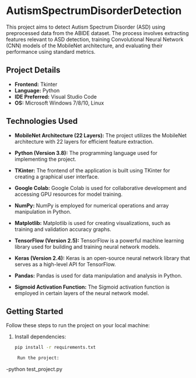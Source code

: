 # AutismSpectrumDisorderDetection

This project aims to detect Autism Spectrum Disorder (ASD) using preprocessed data from the ABIDE dataset. The process involves extracting features relevant to ASD detection, training Convolutional Neural Network (CNN) models of the MobileNet architecture, and evaluating their performance using standard metrics.

## Project Details

- **Frontend:** Tkinter
- **Language:** Python
- **IDE Preferred:** Visual Studio Code
- **OS:** Microsoft Windows 7/8/10, Linux

## Technologies Used

- **MobileNet Architecture (22 Layers):** The project utilizes the MobileNet architecture with 22 layers for efficient feature extraction.

- **Python (Version 3.8):** The programming language used for implementing the project.

- **TKinter:** The frontend of the application is built using TKinter for creating a graphical user interface.

- **Google Colab:** Google Colab is used for collaborative development and accessing GPU resources for model training.

- **NumPy:** NumPy is employed for numerical operations and array manipulation in Python.

- **Matplotlib:** Matplotlib is used for creating visualizations, such as training and validation accuracy graphs.

- **TensorFlow (Version 2.5):** TensorFlow is a powerful machine learning library used for building and training neural network models.

- **Keras (Version 2.4):** Keras is an open-source neural network library that serves as a high-level API for TensorFlow.

- **Pandas:** Pandas is used for data manipulation and analysis in Python.

- **Sigmoid Activation Function:** The Sigmoid activation function is employed in certain layers of the neural network model.

## Getting Started

Follow these steps to run the project on your local machine:

1. Install dependencies:

   ```bash
   pip install -r requirements.txt

    Run the project:
-python test_project.py


